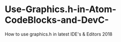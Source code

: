 # Use-Graphics.h-in-Atom-CodeBlocks-and-DevC-
How to use graphics.h in latest IDE's &amp; Editors 2018
